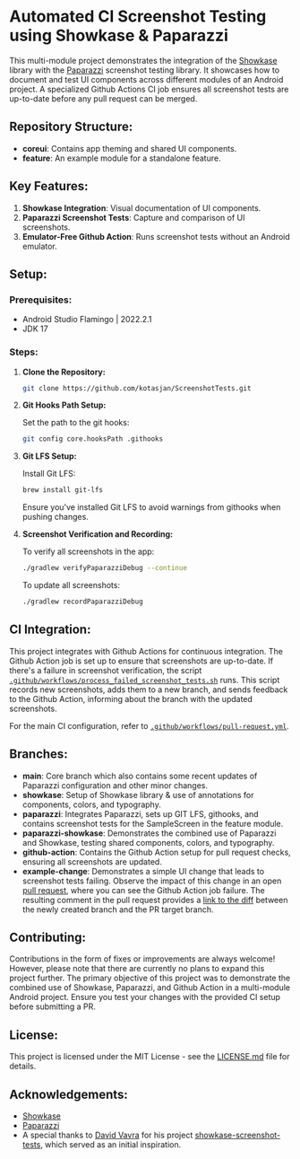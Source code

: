 # Automated CI Screenshot Testing using Showkase & Paparazzi

This multi-module project demonstrates the integration of
the [Showkase](https://github.com/airbnb/Showkase) library with
the [Paparazzi](https://github.com/cashapp/paparazzi) screenshot testing library. It showcases how
to document and test UI components across different modules of an Android project. A specialized
Github Actions CI job ensures all screenshot tests are up-to-date before any pull request can be
merged.

## Repository Structure:

- **coreui**: Contains app theming and shared UI components.
- **feature**: An example module for a standalone feature.

## Key Features:

1. **Showkase Integration**: Visual documentation of UI components.
2. **Paparazzi Screenshot Tests**: Capture and comparison of UI screenshots.
3. **Emulator-Free Github Action**: Runs screenshot tests without an Android emulator.

## Setup:

### Prerequisites:

- Android Studio Flamingo | 2022.2.1
- JDK 17

### Steps:

1. **Clone the Repository:**

   ```bash
   git clone https://github.com/kotasjan/ScreenshotTests.git
   ```

2. **Git Hooks Path Setup:**

   Set the path to the git hooks:
   ```bash
   git config core.hooksPath .githooks
    ```

3. **Git LFS Setup:**

   Install Git LFS:
   ```bash
   brew install git-lfs
   ```
   Ensure you've installed Git LFS to avoid warnings from githooks when pushing changes.

4. **Screenshot Verification and Recording:**

   To verify all screenshots in the app:
    ```bash
    ./gradlew verifyPaparazziDebug --continue
    ```

   To update all screenshots:
    ```bash
    ./gradlew recordPaparazziDebug
    ```

## CI Integration:

This project integrates with Github Actions for continuous integration. The Github Action job is set
up to ensure that screenshots are up-to-date. If there's a failure in screenshot verification, the
script [`.github/workflows/process_failed_screenshot_tests.sh`](https://github.com/kotasjan/ScreenshotTests/blob/main/.github/workflows/process_failed_screenshot_tests.sh)
runs. This script records new screenshots, adds them to a new branch, and sends feedback to the
Github Action, informing about the branch with the updated screenshots.

For the main CI configuration, refer
to [`.github/workflows/pull-request.yml`](https://github.com/kotasjan/ScreenshotTests/blob/main/.github/workflows/pull-request.yml).

## Branches:

- **main**: Core branch which also contains some recent updates of Paparazzi configuration and other
  minor changes.
- **showkase**: Setup of Showkase library & use of annotations for components, colors, and
  typography.
- **paparazzi**: Integrates Paparazzi, sets up GIT LFS, githooks, and contains screenshot tests for
  the SampleScreen in the feature module.
- **paparazzi-showkase**: Demonstrates the combined use of Paparazzi and Showkase, testing shared
  components, colors, and typography.
- **github-action**: Contains the Github Action setup for pull request checks, ensuring all
  screenshots are updated.
- **example-change**: Demonstrates a simple UI change that leads to screenshot tests failing.
  Observe the impact of this change in an
  open [pull request](https://github.com/kotasjan/ScreenshotTests/pull/4), where you can see the
  Github Action job failure. The resulting comment in the pull request provides
  a [link to the diff](https://github.com/kotasjan/ScreenshotTests/compare/example-ui-change...screenshots/pr-4)
  between the newly created branch and the PR target branch.

## Contributing:

Contributions in the form of fixes or improvements are always welcome! However, please note that
there are currently no plans to expand this project further. The primary objective of this project
was to demonstrate the combined use of Showkase, Paparazzi, and Github Action in a multi-module
Android project. Ensure you test your changes with the provided CI setup before submitting a PR.

## License:

This project is licensed under the MIT License - see the [LICENSE.md](LICENSE.md) file for details.

## Acknowledgements:

- [Showkase](https://github.com/airbnb/Showkase)
- [Paparazzi](https://github.com/cashapp/paparazzi)
- A special thanks to [David Vavra](https://github.com/davidvavra) for his
  project [showkase-screenshot-tests](https://github.com/davidvavra/showkase-screenshot-tests),
  which served as an initial inspiration.




